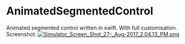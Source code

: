 # AnimatedSegmentedControl
Animated segmented control written in swift. With full customisation.
Screenshot: [![Simulator_Screen_Shot_27-_Aug-2017_2.04.13_PM.png](https://s2.postimg.org/vv2ay5yx5/Simulator_Screen_Shot_27-_Aug-2017_2.04.13_PM.png)](https://postimg.org/image/rlxkvzvnp/)
